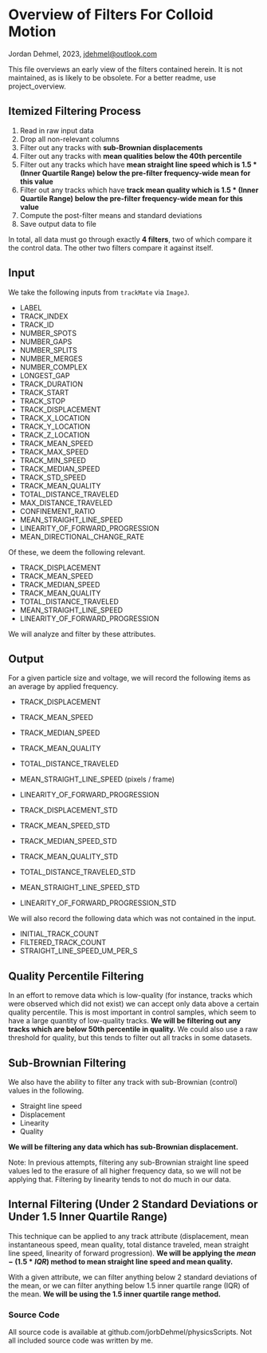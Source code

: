 # Overview of Filters For Colloid Motion
Jordan Dehmel, 2023, jdehmel@outlook.com

This file overviews an early view of the filters contained
herein. It is not maintained, as is likely to be obsolete. For
a better readme, use project_overview.

## Itemized Filtering Process

1) Read in raw input data
2) Drop all non-relevant columns
3) Filter out any tracks with **sub-Brownian displacements**
4) Filter out any tracks with **mean qualities below the 40th percentile**
4) Filter out any tracks which have **mean straight line speed which is 1.5 * (Inner Quartile Range) below the pre-filter frequency-wide mean for this value**
5) Filter out any tracks which have **track mean quality which is 1.5 * (Inner Quartile Range) below the pre-filter frequency-wide mean for this value**
6) Compute the post-filter means and standard deviations
6) Save output data to file

In total, all data must go through exactly **4 filters**, two of which compare it the control data. The other two filters compare it against itself.

## Input

We take the following inputs from `trackMate` via `ImageJ`.

- LABEL
- TRACK_INDEX
- TRACK_ID
- NUMBER_SPOTS
- NUMBER_GAPS
- NUMBER_SPLITS
- NUMBER_MERGES
- NUMBER_COMPLEX
- LONGEST_GAP
- TRACK_DURATION
- TRACK_START
- TRACK_STOP
- TRACK_DISPLACEMENT
- TRACK_X_LOCATION
- TRACK_Y_LOCATION
- TRACK_Z_LOCATION
- TRACK_MEAN_SPEED
- TRACK_MAX_SPEED
- TRACK_MIN_SPEED
- TRACK_MEDIAN_SPEED
- TRACK_STD_SPEED
- TRACK_MEAN_QUALITY
- TOTAL_DISTANCE_TRAVELED
- MAX_DISTANCE_TRAVELED
- CONFINEMENT_RATIO
- MEAN_STRAIGHT_LINE_SPEED
- LINEARITY_OF_FORWARD_PROGRESSION
- MEAN_DIRECTIONAL_CHANGE_RATE

Of these, we deem the following relevant.

- TRACK_DISPLACEMENT
- TRACK_MEAN_SPEED
- TRACK_MEDIAN_SPEED
- TRACK_MEAN_QUALITY
- TOTAL_DISTANCE_TRAVELED
- MEAN_STRAIGHT_LINE_SPEED
- LINEARITY_OF_FORWARD_PROGRESSION

We will analyze and filter by these attributes.

## Output

For a given particle size and voltage, we will record the following items as an average by applied frequency.

- TRACK_DISPLACEMENT
- TRACK_MEAN_SPEED
- TRACK_MEDIAN_SPEED
- TRACK_MEAN_QUALITY
- TOTAL_DISTANCE_TRAVELED
- MEAN_STRAIGHT_LINE_SPEED (pixels / frame)
- LINEARITY_OF_FORWARD_PROGRESSION

- TRACK_DISPLACEMENT_STD
- TRACK_MEAN_SPEED_STD
- TRACK_MEDIAN_SPEED_STD
- TRACK_MEAN_QUALITY_STD
- TOTAL_DISTANCE_TRAVELED_STD
- MEAN_STRAIGHT_LINE_SPEED_STD
- LINEARITY_OF_FORWARD_PROGRESSION_STD

We will also record the following data which was not contained in the input.

- INITIAL_TRACK_COUNT
- FILTERED_TRACK_COUNT
- STRAIGHT_LINE_SPEED_UM_PER_S

## Quality Percentile Filtering

In an effort to remove data which is low-quality (for instance, tracks which were observed which did not exist) we can accept only data above a certain quality percentile. This is most important in control samples, which seem to have a large quantity of low-quality tracks. **We will be filtering out any tracks which are below 50th percentile in quality.** We could also use a raw threshold for quality, but this tends to filter out all tracks in some datasets.

## Sub-Brownian Filtering

We also have the ability to filter any track with sub-Brownian (control) values in the following.

- Straight line speed
- Displacement
- Linearity
- Quality

**We will be filtering any data which has sub-Brownian displacement.**

Note: In previous attempts, filtering any sub-Brownian straight line speed values led to the erasure of all higher frequency data, so we will not be applying that. Filtering by linearity tends to not do much in our data.

## Internal Filtering (Under 2 Standard Deviations or Under 1.5 Inner Quartile Range)

This technique can be applied to any track attribute (displacement, mean instantaneous speed, mean quality, total distance traveled, mean straight line speed, linearity of forward progression). **We will be applying the $mean - (1.5 * IQR)$ method to mean straight line speed and mean quality.**

With a given attribute, we can filter anything below 2 standard deviations of the mean, or we can filter anything below 1.5 inner quartile range (IQR) of the mean. **We will be using the 1.5 inner quartile range method.**

### Source Code

All source code is available at github.com/jorbDehmel/physicsScripts. Not all included source code was written by me.
